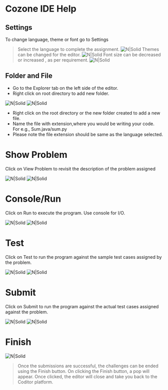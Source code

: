 # Cozone IDE Help

## Settings

To change language, theme or font go to Settings
> Select the language to complete the assignment.
![N|Solid](https://imgur.com/h6P3ilz.png)
> Themes can be changed for the editor.
![N|Solid](https://i.imgur.com/H8KT4Xl.png)
> Font size can be decreased or increased , as per requirement.
![N|Solid](https://i.imgur.com/dUeM3Cx.png)


##  Folder and File
- Go to the Explorer tab on the left side of the editor.
- Right click on root directory to add new folder.

![N|Solid](https://i.imgur.com/k6Yf2sL.png)
![N|Solid](https://i.imgur.com/8PsijQy.png)

- Right click on the root directory or the new folder created to add a new file.
- Name the file with extension,where you would be writing your code.  
   For e.g., Sum.java/sum.py
- Please note the file extension should be same as the language selected.

# Show Problem

 Click on View Problem to revisit the description of the problem assigned 
 
![N|Solid](https://i.imgur.com/widNCRV.png)
![N|Solid](https://i.imgur.com/9DFzvVW.png)

# Console/Run

Click on Run to execute the program. Use console for I/O.

![N|Solid](https://i.imgur.com/HdCOdTF.png)
![N|Solid](https://i.imgur.com/icBPqdY.png)

# Test

Click on Test to run the program against the sample test cases assigned by the problem.

![N|Solid](https://i.imgur.com/kN1km3S.png)
![N|Solid](https://i.imgur.com/2BV9isX.png)

# Submit

Click on Submit to run the program against the actual test cases assigned against the problem.

![N|Solid](https://i.imgur.com/MeMkW4d.png)
![N|Solid](https://i.imgur.com/eQRS3DF.png)

# Finish
![N|Solid](https://i.imgur.com/pHrp8O7.png)
>Once the submissions are successful, the challenges can be ended 
>using the Finish button. On clicking the Finish button, a pop
> will appear. Once clicked, the editor will close and take you back
> to the Coditor platform.

